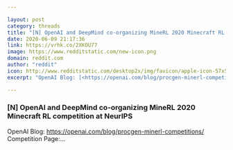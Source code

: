 ```yaml
---

layout: post
category: threads
title: "[N] OpenAI and DeepMind co-organizing MineRL 2020 Minecraft RL competition at NeurIPS"
date: 2020-06-09 21:17:36
link: https://vrhk.co/2XKOU77
image: https://www.redditstatic.com/new-icon.png
domain: reddit.com
author: "reddit"
icon: http://www.redditstatic.com/desktop2x/img/favicon/apple-icon-57x57.png
excerpt: "OpenAI Blog: [<https://openai.com/blog/procgen-minerl-competitions/>](<https://openai.com/blog/procgen-minerl-competitions/>) Competition Page:..."

---
```


### [N] OpenAI and DeepMind co-organizing MineRL 2020 Minecraft RL competition at NeurIPS

OpenAI Blog: [<https://openai.com/blog/procgen-minerl-competitions/>](<https://openai.com/blog/procgen-minerl-competitions/>) Competition Page:...